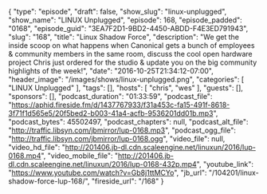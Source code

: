 {
  "type": "episode",
  "draft": false,
  "show_slug": "linux-unplugged",
  "show_name": "LINUX Unplugged",
  "episode": 168,
  "episode_padded": "0168",
  "episode_guid": "3EA7F2D1-9BD2-4450-ABDD-F4E3ED791943",
  "slug": "168",
  "title": "Linux Shadow Force",
  "description": "We get the inside scoop on what happens when Canonical gets a bunch of employees & community members in the same room, discuss the cool open hardware project Chris just ordered for the studio & update you on the big community highlights of the week!",
  "date": "2016-10-25T21:34:12-07:00",
  "header_image": "/images/shows/linux-unplugged.png",
  "categories": [
    "LINUX Unplugged"
  ],
  "tags": [],
  "hosts": [
    "chris",
    "wes"
  ],
  "guests": [],
  "sponsors": [],
  "podcast_duration": "01:33:59",
  "podcast_file": "https://aphid.fireside.fm/d/1437767933/f31a453c-fa15-491f-8618-3f71f1d565e5/20f5bed2-b003-41a4-acfb-9536201dd01b.mp3",
  "podcast_bytes": 45502497,
  "podcast_chapters": null,
  "podcast_alt_file": "http://traffic.libsyn.com/jbmirror/lup-0168.mp3",
  "podcast_ogg_file": "http://traffic.libsyn.com/jbmirror/lup-0168.ogg",
  "video_file": null,
  "video_hd_file": "http://201406.jb-dl.cdn.scaleengine.net/linuxun/2016/lup-0168.mp4",
  "video_mobile_file": "http://201406.jb-dl.cdn.scaleengine.net/linuxun/2016/lup-0168-432p.mp4",
  "youtube_link": "https://www.youtube.com/watch?v=Gb8j1ttMCYo",
  "jb_url": "/104201/linux-shadow-force-lup-168/",
  "fireside_url": "/168"
}

